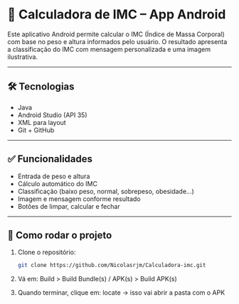 # 📱 Calculadora de IMC – App Android

Este aplicativo Android permite calcular o IMC (Índice de Massa Corporal) com base no peso e altura informados pelo usuário. O resultado apresenta a classificação do IMC com mensagem personalizada e uma imagem ilustrativa.

---

## 🛠️ Tecnologias

- Java
- Android Studio (API 35)
- XML para layout
- Git + GitHub

---

## ✅ Funcionalidades

- Entrada de peso e altura
- Cálculo automático do IMC
- Classificação (baixo peso, normal, sobrepeso, obesidade...)
- Imagem e mensagem conforme resultado
- Botões de limpar, calcular e fechar

---

## 🚀 Como rodar o projeto

1. Clone o repositório:
   ```bash
   git clone https://github.com/Nicolasrjm/Calculadora-imc.git
2. Vá em:
Build > Build Bundle(s) / APK(s) > Build APK(s)

3. Quando terminar, clique em:
locate → isso vai abrir a pasta com o APK
